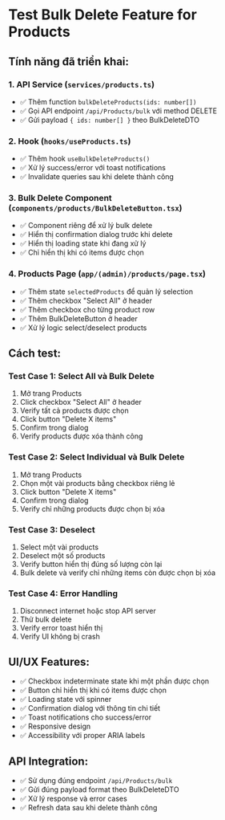 # Test Bulk Delete Feature for Products

## Tính năng đã triển khai:

### 1. **API Service** (`services/products.ts`)
- ✅ Thêm function `bulkDeleteProducts(ids: number[])`
- ✅ Gọi API endpoint `/api/Products/bulk` với method DELETE
- ✅ Gửi payload `{ ids: number[] }` theo BulkDeleteDTO

### 2. **Hook** (`hooks/useProducts.ts`)
- ✅ Thêm hook `useBulkDeleteProducts()`
- ✅ Xử lý success/error với toast notifications
- ✅ Invalidate queries sau khi delete thành công

### 3. **Bulk Delete Component** (`components/products/BulkDeleteButton.tsx`)
- ✅ Component riêng để xử lý bulk delete
- ✅ Hiển thị confirmation dialog trước khi delete
- ✅ Hiển thị loading state khi đang xử lý
- ✅ Chỉ hiển thị khi có items được chọn

### 4. **Products Page** (`app/(admin)/products/page.tsx`)
- ✅ Thêm state `selectedProducts` để quản lý selection
- ✅ Thêm checkbox "Select All" ở header
- ✅ Thêm checkbox cho từng product row
- ✅ Thêm BulkDeleteButton ở header
- ✅ Xử lý logic select/deselect products

## Cách test:

### Test Case 1: Select All và Bulk Delete
1. Mở trang Products
2. Click checkbox "Select All" ở header
3. Verify tất cả products được chọn
4. Click button "Delete X items"
5. Confirm trong dialog
6. Verify products được xóa thành công

### Test Case 2: Select Individual và Bulk Delete
1. Mở trang Products
2. Chọn một vài products bằng checkbox riêng lẻ
3. Click button "Delete X items"
4. Confirm trong dialog
5. Verify chỉ những products được chọn bị xóa

### Test Case 3: Deselect
1. Select một vài products
2. Deselect một số products
3. Verify button hiển thị đúng số lượng còn lại
4. Bulk delete và verify chỉ những items còn được chọn bị xóa

### Test Case 4: Error Handling
1. Disconnect internet hoặc stop API server
2. Thử bulk delete
3. Verify error toast hiển thị
4. Verify UI không bị crash

## UI/UX Features:

- ✅ Checkbox indeterminate state khi một phần được chọn
- ✅ Button chỉ hiển thị khi có items được chọn
- ✅ Loading state với spinner
- ✅ Confirmation dialog với thông tin chi tiết
- ✅ Toast notifications cho success/error
- ✅ Responsive design
- ✅ Accessibility với proper ARIA labels

## API Integration:

- ✅ Sử dụng đúng endpoint `/api/Products/bulk`
- ✅ Gửi đúng payload format theo BulkDeleteDTO
- ✅ Xử lý response và error cases
- ✅ Refresh data sau khi delete thành công
